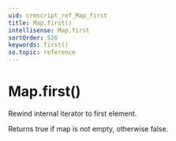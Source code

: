 ```yaml
---
uid: crmscript_ref_Map_first
title: Map.first()
intellisense: Map.first
sortOrder: 526
keywords: first()
so.topic: reference
---
```


# Map.first()

Rewind internal iterator to first element.

Returns true if map is not empty, otherwise false.

